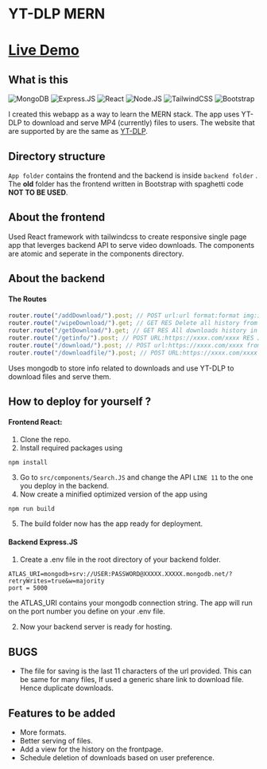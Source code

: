 # YT-DLP MERN
# [Live Demo](https://ar-nadeem.github.io/YT-DLP-WEBAPP/)
## What is this

![MongoDB](https://img.shields.io/badge/MongoDB-4EA94B?style=for-the-badge&logo=mongodb&logoColor=white)
![Express.JS](https://img.shields.io/badge/Express.js-000000?style=for-the-badge&logo=express&logoColor=white)
![React](https://img.shields.io/badge/React-20232A?style=for-the-badge&logo=react&logoColor=61DAFB)
![Node.JS](https://img.shields.io/badge/Node.js-339933?style=for-the-badge&logo=nodedotjs&logoColor=white)
![TailwindCSS](https://img.shields.io/badge/Tailwind_CSS-38B2AC?style=for-the-badge&logo=tailwind-css&logoColor=white)
![Bootstrap](https://img.shields.io/badge/Bootstrap-563D7C?style=for-the-badge&logo=bootstrap&logoColor=white)

I created this webapp as a way to learn the MERN stack. The app uses YT-DLP to download and serve MP4 (currently) files to users. The website that are supported by are the same as [YT-DLP](https://github.com/yt-dlp/yt-dlp).

## Directory structure

`App folder` contains the frontend and the backend is inside `backend folder` . The **old** folder has the frontend written in Bootstrap with spaghetti code **NOT TO BE USED**.

## About the frontend

Used React framework with tailwindcss to create responsive single page app that leverges backend API to serve video downloads. The components are atomic and seperate in the components directory.

## About the backend

#### The Routes

```javascript
router.route("/addDownload/").post; // POST url:url format:format img:img RES save to DB
router.route("/wipeDownload/").get; // GET RES Delete all history from DB
router.route("/getDownload/").get; // GET RES All downloads history in JSON
router.route("/getinfo/").post; // POST URL:https://xxxx.com/xxxx RES Json INFO
router.route("/download/").post; // POST url:https://xxxx.com/xxxx fromat:format RES Downloads the file
router.route("/downloadfile/").post; // POST URL:https://xxxx.com/xxxx RES blob of the file
```

Uses mongodb to store info related to downloads and use YT-DLP to download files and serve them.

## How to deploy for yourself ?

#### Frontend React:

1. Clone the repo.
2. Install required packages using

```Shell
npm install
```

3. Go to `src/components/Search.JS` and change the API `LINE 11` to the one you deploy in the backend.
4. Now create a minified optimized version of the app using

```Shell
npm run build
```

5. The build folder now has the app ready for deployment.

#### Backend Express.JS

1. Create a .env file in the root directory of your backend folder.

```Dotenv
ATLAS_URI=mongodb+srv://USER:PASSWORD@XXXXX.XXXXX.mongodb.net/?retryWrites=true&w=majority
port = 5000
```

the ATLAS_URI contains your mongodb connection string. The app will run on the port number you define on your .env file.

2. Now your backend server is ready for hosting.

## BUGS

- The file for saving is the last 11 characters of the url provided. This can be same for many files, If used a generic share link to download file. Hence duplicate downloads.

## Features to be added

- More formats.
- Better serving of files.
- Add a view for the history on the frontpage.
- Schedule deletion of downloads based on user preference.
